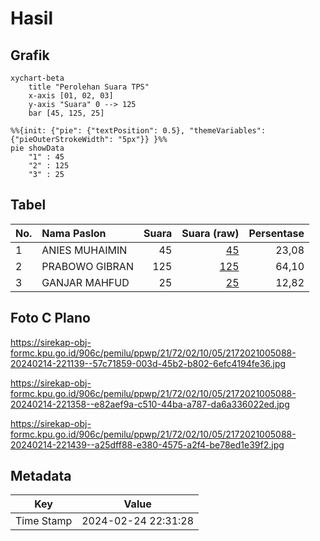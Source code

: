 # Hasil

## Grafik

```mermaid
xychart-beta
    title "Perolehan Suara TPS"
    x-axis [01, 02, 03]
    y-axis "Suara" 0 --> 125
    bar [45, 125, 25]
```

```mermaid
%%{init: {"pie": {"textPosition": 0.5}, "themeVariables": {"pieOuterStrokeWidth": "5px"}} }%%
pie showData
    "1" : 45
    "2" : 125
    "3" : 25
```

## Tabel

| No. | Nama Paslon    | Suara | Suara (raw) | Persentase |
|:--- |:-------------- | -----:| -----------:| ----------:|
| 1   | ANIES MUHAIMIN | 45    | [45][p-1]   | 23,08      |
| 2   | PRABOWO GIBRAN | 125   | [125][p-2]  | 64,10      |
| 3   | GANJAR MAHFUD  | 25    | [25][p-3]   | 12,82      |


[p-1]: https://github.com/gigit-pemilu/pemilu-2024-21-kepulauan-riau/blob/main/pilpres/hitung-suara/sub/21-kepulauan-riau/sub/72-kota-tanjung-pinang/sub/02-tanjung-pinang-timur/sub/1005-pinang-kencana/sub/088-tps/sub/paslon-1.txt
[p-2]: https://github.com/gigit-pemilu/pemilu-2024-21-kepulauan-riau/blob/main/pilpres/hitung-suara/sub/21-kepulauan-riau/sub/72-kota-tanjung-pinang/sub/02-tanjung-pinang-timur/sub/1005-pinang-kencana/sub/088-tps/sub/paslon-2.txt
[p-3]: https://github.com/gigit-pemilu/pemilu-2024-21-kepulauan-riau/blob/main/pilpres/hitung-suara/sub/21-kepulauan-riau/sub/72-kota-tanjung-pinang/sub/02-tanjung-pinang-timur/sub/1005-pinang-kencana/sub/088-tps/sub/paslon-3.txt

## Foto C Plano

https://sirekap-obj-formc.kpu.go.id/906c/pemilu/ppwp/21/72/02/10/05/2172021005088-20240214-221139--57c71859-003d-45b2-b802-6efc4194fe36.jpg

https://sirekap-obj-formc.kpu.go.id/906c/pemilu/ppwp/21/72/02/10/05/2172021005088-20240214-221358--e82aef9a-c510-44ba-a787-da6a336022ed.jpg

https://sirekap-obj-formc.kpu.go.id/906c/pemilu/ppwp/21/72/02/10/05/2172021005088-20240214-221439--a25dff88-e380-4575-a2f4-be78ed1e39f2.jpg


## Metadata

| Key        | Value               |
| ---------- | ------------------- |
| Time Stamp | 2024-02-24 22:31:28 |



